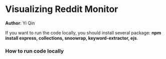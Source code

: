 
# Visualizing Reddit Monitor

<b>Author</b>: Yi Qin

If you want to run the code locally, you should install several package:
<b>npm install express, collections, snoowrap, keyword-extractor, ejs</b>.



### How to run code locally


  










